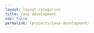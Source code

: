 ```yaml
---
layout: layout-categories
title: java development
nav: false
permalink: /projects/java-development/
---
```

